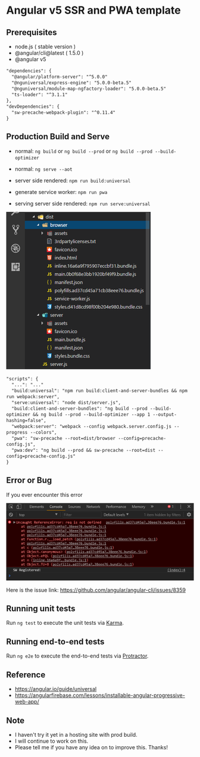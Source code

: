 # Angular v5 SSR and PWA template

## Prerequisites

* node.js ( stable version )
* @angular/cli@latest ( 1.5.0 )
* @angular v5

```
"dependencies": {
  "@angular/platform-server": "^5.0.0"
  "@nguniversal/express-engine": "5.0.0-beta.5"
  "@nguniversal/module-map-ngfactory-loader": "5.0.0-beta.5"
  "ts-loader": "^3.1.1"
},
"devDependencies": {
  "sw-precache-webpack-plugin": "^0.11.4"
}
```

## Production Build and Serve

* normal: `ng build` or `ng build --prod` or `ng build --prod --build-optimizer`
* normal: `ng serve --aot`

* server side rendered: `npm run build:universal`
* generate service worker: `npm run pwa`
* serving server side rendered: `npm run serve:universal`

![build](./docs/screenshots/build.png "This should be the output after the build process")

```
"scripts": {
  "...": "..."
  "build:universal": "npm run build:client-and-server-bundles && npm run webpack:server",
  "serve:universal": "node dist/server.js",
  "build:client-and-server-bundles": "ng build --prod --build-optimizer && ng build --prod --build-optimizer --app 1 --output-hashing=false",
  "webpack:server": "webpack --config webpack.server.config.js --progress --colors",
  "pwa": "sw-precache --root=dist/browser --config=precache-config.js",
  "pwa:dev": "ng build --prod && sw-precache --root=dist --config=precache-config.js"
}
```

## Error or Bug

If you ever encounter this error

![req-error](./docs/screenshots/req-error.png "Please refer to the link below")

Here is the issue link: https://github.com/angular/angular-cli/issues/8359

## Running unit tests

Run `ng test` to execute the unit tests via [Karma](https://karma-runner.github.io).

## Running end-to-end tests

Run `ng e2e` to execute the end-to-end tests via [Protractor](http://www.protractortest.org/).

## Reference

* https://angular.io/guide/universal
* https://angularfirebase.com/lessons/installable-angular-progressive-web-app/

## Note

* I haven't try it yet in a hosting site with prod build.
* I will continue to work on this.
* Please tell me if you have any idea on to improve this. Thanks!
